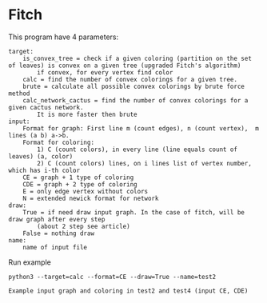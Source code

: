 # Fitch

This program have 4 parameters:

    target:        
        is_convex_tree = check if a given coloring (partition on the set of leaves) is convex on a given tree (upgraded Fitch's algorithm)
            if convex, for every vertex find color
        calc = find the number of convex colorings for a given tree. 
        brute = calculate all possible convex colorings by brute force method
        calc_network_cactus = find the number of convex colorings for a given cactus network.
            It is more faster then brute
    input:
        Format for graph: First line m (count edges), n (count vertex),  m lines (a b) a->b.
        Format for coloring:
            1) C (count colors), in every line (line equals count of leaves) (a, color)
            2) C (count colors) lines, on i lines list of vertex number, which has i-th color
        CE = graph + 1 type of coloring
        CDE = graph + 2 type of coloring
        E = only edge vertex without colors
        N = extended newick format for network
    draw:
        True = if need draw input graph. In the case of fitch, will be draw graph after every step
            (about 2 step see article)
        False = nothing draw
    name:
        name of input file

Run example

    python3 --target=calc --format=CE --draw=True --name=test2
    
    Example input graph and coloring in test2 and test4 (input CE, CDE)